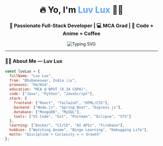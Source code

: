 <h1 align="center">🔥 Yo, I'm <span style="color:#58A6FF;">Luv Lux</span> 👨‍💻</h1>
<h3 align="center">🚀 Passionate Full-Stack Developer | 💻 MCA Grad | 🧠 Code + Anime + Coffee</h3>

<p align="center">
  <img src="https://readme-typing-svg.herokuapp.com?font=Fira+Code&pause=1000&center=true&vCenter=true&width=500&lines=Turning+Coffee+Into+Code...;React+%2B+Spring+Boot+Developer;Anime+Fan+%F0%9F%8E%A9+%7C+Always+Learning+%F0%9F%93%9A;Welcome+to+My+Dev+World+%F0%9F%8C%8D" alt="Typing SVG" />
</p>

---

### 👨‍🎓 About Me — Luv Lux

```js
const luvLux = {
  fullName: "Luv Lux",
  from: "Bhubaneswar, India 🇮🇳",
  pronouns: "He/Him",
  education: "MCA @ BPUT (8.34 CGPA)",
  code: ["Java", "Python", "JavaScript"],
  stack: {
    frontend: ["React", "Tailwind", "HTML/CSS"],
    backend: ["Node.js", "Spring Boot", "Express.js"],
    database: ["MongoDB", "MySQL"],
    tools: ["VS Code", "Git", "Postman", "Eclipse", "STS"]
  },
  learning: ["Docker", "CI/CD", "AI APIs", "Firebase"],
  hobbies: ["Watching Anime", "Binge Learning", "Debugging Life"],
  motto: "Discipline + Curiosity = 🔥 Growth"
};
